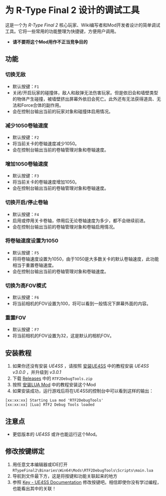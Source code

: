# 为 R-Type Final 2 设计的调试工具
这是一个为 *R-Type Final 2* 核心玩家、Wiki编写者和Mod开发者设计的简单调试工具。它将一些常用的功能整理为快捷键，方便用户调用。
- **请不要将这个Mod用作不正当竞争目的**

## 功能
### 切换无敌
- 默认按键：`F1`
- 关闭/开启玩家的碰撞体，敌人和敌弹无法伤害玩家。但是依旧会和墙壁类型的物体产生碰撞，被墙壁挤出屏幕外依旧会死亡。此外还有无法获得道具、无法和Force合体的副作用。
- 会在控制台输出当前的玩家对象和碰撞体启用情况。

### 减少1050卷轴速度
- 默认按键：`F2`
- 将当前关卡的卷轴速度减少1050。
- 会在控制台输出当前的卷轴管理对象和卷轴速度。

### 增加1050卷轴速度
- 默认按键：`F3`
- 将当前关卡的卷轴速度增加1050。
- 会在控制台输出当前的卷轴管理对象和卷轴速度。

### 切换开启/停止卷轴
- 默认按键：`F4`
- 启用或停用关卡卷轴，停用后无论卷轴速度为多少，都不会继续前进。
- 会在控制台输出当前的卷轴管理对象和卷轴启用情况。

### 将卷轴速度设置为1050
- 默认按键：`F5`
- 将将卷轴速度设置为1050，由于1050是大多数关卡的默认卷轴速度，此功能相当于重置卷轴速度。
- 会在控制台输出当前的卷轴管理对象和卷轴速度。

### 切换为高FOV模式
- 默认按键：`F6`
- 将当前相机的FOV设置为100，将可以看到一般情况下屏幕外面的内容。

### 重置FOV
- 默认按键：`F7`
- 将当前相机的FOV设置为32，这是默认的相机FOV。

## 安装教程
1. 如果你还没有安装 *UE4SS* ，请按照 [安装UE4SS](https://github.com/BLACKujira/RTF2ModdingGuide/blob/master/Chapter1_TheBasics/zhs/%E5%AE%89%E8%A3%85UE4SS.md) 中的教程安装 *UE4SS v3.0.0* ，并升级到 *v3.0.1*
2. 下载 [Releases](https://github.com/BLACKujira/RTF2ModdingGuide/releases) 中的 `RTF2DebugTools.zip`
3. 按照 [安装LUA Mod](https://github.com/BLACKujira/RTF2ModdingGuide/blob/master/Chapter1_TheBasics/zhs/%E5%AE%89%E8%A3%85LUAMod.md) 中的教程安装这个Mod
4. 如果安装成功，运行游戏后将在UE4SS的控制台中可以看到这样的输出：
```
[xx:xx:xx] Starting Lua mod 'RTF2DebugTools'
[xx:xx:xx] [Lua] RTF2 Debug Tools loaded
```

## 注意点
- 更低版本的 *UE4SS* 或许也能运行这个Mod。

## 修改按键绑定
1. 用任意文本编辑器或IDE打开 `RTypeFinal2\Binaries\Win64\Mods\RTF2DebugTools\Scripts\main.lua`
2. 导航到文件最下方，这是将按键和功能关联起来的地方
3. 参照 [Key - UE4SS Documentation](https://docs.ue4ss.com/dev/lua-api/table-definitions/key.html) 修改按键吧。相信即使你没有学过编程，也能看出其中的关联！